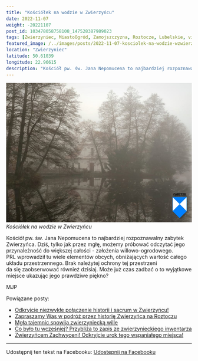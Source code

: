 ```yaml
---
title: "Kościółek na wodzie w Zwierzyńcu"
date: 2022-11-07
weight: -20221107
post_id: 103478058758108_147528387989023
tags: [Zwierzyniec, MiastoOgród, Zamojszczyzna, Roztocze, Lubelskie, villarestituta, turystyka, dziedzictwo, zabytki, krajobrazy, kościoły]
featured_image: /../images/posts/2022-11-07-kosciolek-na-wodzie-wzwierzyncu.jpg
location: "Zwierzyniec"
latitude: 50.61039
longitude: 22.96615
description: "Kościół pw. św. Jana Nepomucena to najbardziej rozpoznawalny zabytek Zwierzyńca.  Dziś, tylko jak przez mgłę, możemy próbować odczytać jego przynależn..."
---
```


![Kościółek na wodzie w Zwierzyńcu](/images/posts/2022-11-07-kosciolek-na-wodzie-wzwierzyncu.jpg)
*Kościółek na wodzie w Zwierzyńcu*

Kościół pw. św. Jana Nepomucena to najbardziej rozpoznawalny zabytek Zwierzyńca.
Dziś, tylko jak przez mgłę, możemy próbować odczytać jego przynależność do większej całości - założenia willowo-ogrodowego. PRL wprowadził tu wiele elementów obcych, obniżających wartość całego układu przestrzennego. Brak należytej ochrony tej przestrzeni da się zaobserwować również dzisiaj.
Może już czas zadbać o to wyjątkowe miejsce ukazując jego prawdziwe piękno?



MJP

Powiązane posty:
- [Odkryjcie niezwykłe połączenie historii i sacrum w Zwierzyńcu!](/posts/odkryjcie-niezwykle-polaczenie-historii-i-sacrum)
- [Zapraszamy Was w podróż przez historię Zwierzyńca na Roztoczu](/posts/zapraszamy-was-w-podroz-przez-historie-zwierzynca)
- [Mgła tajemnic spowija zwierzyniecką willę](/posts/mgla-tajemnic-spowija-zwierzyniecka-wille)
- [Co było tu wcześniej? Przybliża to zapis ze zwierzynieckiego inwentarza](/posts/co-bylo-tu-wczesniej-przybliza-to-zapis)
- [Zwierzyńcem Zachwyceni! Odkryjcie urok tego wspaniałego miejsca!](/posts/zwierzyncem-zachwyceni-odkryjcie-urok-tego)


---

Udostępnij ten tekst na Facebooku:
[Udostępnij na Facebooku](https://www.facebook.com/sharer/sharer.php?u=https://stowarzyszeniewachniewskiej.pl/posts/kosciolek-na-wodzie-wzwierzyncu)

<script type="application/ld+json">
{
  "@context": "https://schema.org",
  "@type": "BlogPosting",
  "headline": "Kościółek na wodzie w Zwierzyńcu",
  "datePublished": "2022-11-07",
  "dateModified": "2022-11-07",
  "author": {
    "@type": "Organization",
    "name": "Stowarzyszenie im. Aleksandry Wachniewskiej"
  },
  "publisher": {
    "@type": "Organization",
    "name": "Stowarzyszenie im. Aleksandry Wachniewskiej",
    "logo": {
      "@type": "ImageObject",
      "url": "https://stowarzyszeniewachniewskiej.pl/images/logo/logo.svg"
    }
  },
  "mainEntityOfPage": {
    "@type": "WebPage",
    "@id": "https://stowarzyszeniewachniewskiej.pl/posts/kosciolek-na-wodzie-wzwierzyncu"
  },
  "image": {
    "@type": "ImageObject",
    "url": "https://stowarzyszeniewachniewskiej.pl//images/posts/2022-11-07-kosciolek-na-wodzie-wzwierzyncu.jpg"
  },
  "articleSection": "Dziedzictwo Kulturowe i Zabytki",
  "keywords": "[Zwierzyniec, MiastoOgród, Zamojszczyzna, Roztocze, Lubelskie, villarestituta, turystyka, dziedzictwo, zabytki, krajobrazy, kościoły]",
  "wordCount": 60,
  "articleBody": "Kościół pw. św. Jana Nepomucena to najbardziej rozpoznawalny zabytek Zwierzyńca.\nDziś, tylko jak przez mgłę, możemy próbować odczytać jego przynależność do większej całości - założenia willowo-ogrodowego. PRL wprowadził tu wiele elementów obcych, obniżających wartość całego układu przestrzennego. Brak należytej ochrony tej przestrzeni da się zaobserwować również dzisiaj.\nMoże już czas zadbać o to wyjątkowe miejsce ukazując jego prawdziwe piękno?\n\n\n\nMJP",
  "description": "Kościół pw. św. Jana Nepomucena to najbardziej rozpoznawalny zabytek Zwierzyńca.  Dziś, tylko jak przez mgłę, możemy próbować odczytać jego przynależn...",
  "copyrightHolder": null
}
</script>
<script type="application/ld+json">
{
  "@context": "https://schema.org",
  "@type": "BreadcrumbList",
  "itemListElement": [
    {
      "@type": "ListItem",
      "position": 1,
      "name": "Home",
      "item": "https://stowarzyszeniewachniewskiej.pl"
    },
    {
      "@type": "ListItem",
      "position": 2,
      "name": "posts",
      "item": "https://stowarzyszeniewachniewskiej.pl/posts"
    },
    {
      "@type": "ListItem",
      "position": 3,
      "name": "Kościółek na wodzie w Zwierzyńcu",
      "item": "https://stowarzyszeniewachniewskiej.pl/posts/kosciolek-na-wodzie-wzwierzyncu"
    }
  ]
}
</script>

